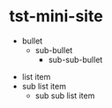 # tst-mini-site

* bullet
  * sub-bullet
    * sub-sub-bullet
- list item
 - sub list item
   - sub sub list item
